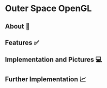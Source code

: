 # Outer Space OpenGL

## About :thought_balloon:


## Features :white_check_mark:


## Implementation and Pictures :computer: 

## Further Implementation :chart_with_upwards_trend:

